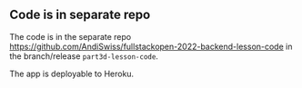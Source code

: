 ## Code is in separate repo
The code is in the separate repo
https://github.com/AndiSwiss/fullstackopen-2022-backend-lesson-code in the branch/release
`part3d-lesson-code`.

The app is deployable to Heroku.
